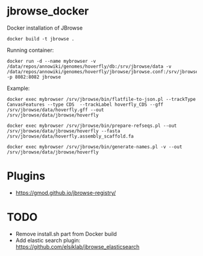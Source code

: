 # jbrowse_docker
Docker installation of JBrowse

    docker build -t jbrowse .

Running container:

    docker run -d --name mybrowser -v /data/repos/annowiki/genomes/hoverfly/db:/srv/jbrowse/data -v /data/repos/annowiki/genomes/hoverfly/jbrowse/jbrowse.conf:/srv/jbrowse/jbrowse.conf -p 8082:8082 jbrowse

Example:


    docker exec mybrowser /srv/jbrowse/bin/flatfile-to-json.pl --trackType CanvasFeatures --type CDS  --trackLabel hoverfly_CDS --gff /srv/jbrowse/data/hoverfly.gff --out /srv/jbrowse/data/jbrowse/hoverfly

    docker exec mybrowser /srv/jbrowse/bin/prepare-refseqs.pl --out /srv/jbrowse/data/jbrowse/hoverfly --fasta /srv/jbrowse/data/hoverfly.assembly_scaffold.fa

    docker exec mybrowser /srv/jbrowse/bin/generate-names.pl -v --out /srv/jbrowse/data/jbrowse/hoverfly


# Plugins

* https://gmod.github.io/jbrowse-registry/

# TODO

* Remove install.sh part from Docker build
* Add elastic search plugin: https://github.com/elsiklab/jbrowse_elasticsearch
